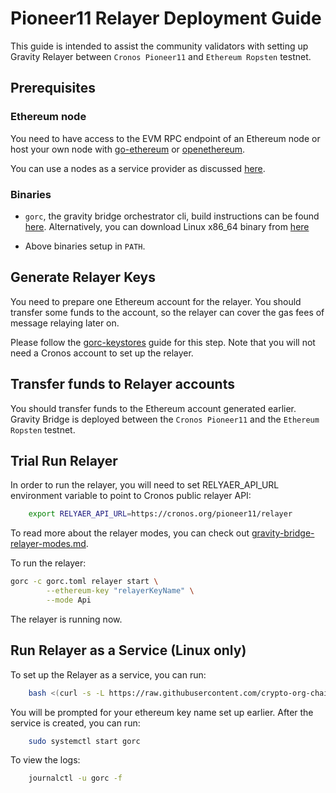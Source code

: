 

# Pioneer11 Relayer Deployment Guide

This guide is intended to assist the community validators with setting up Gravity Relayer between `Cronos Pioneer11` and `Ethereum Ropsten` testnet.


## Prerequisites

### Ethereum node

You need to have access to the EVM RPC endpoint of an Ethereum node or host your own node with [go-ethereum](https://github.com/ethereum/go-ethereum/) or [openethereum](https://github.com/openethereum/openethereum).

You can use a nodes as a service provider as discussed [here](https://ethereum.org/en/developers/docs/nodes-and-clients/nodes-as-a-service/).


### Binaries

- `gorc`, the gravity bridge orchestrator cli, build instructions can be found [here](gorc-build.md). Alternatively, you can download Linux x86_64 binary from [here](https://github.com/crypto-org-chain/gravity-bridge/releases/tag/v2.0.0-cronos-alpha0)

- Above binaries setup in `PATH`.

## Generate Relayer Keys

You need to prepare one Ethereum account for the relayer. You should transfer some funds to the account, so the relayer can cover the gas fees of message relaying later on.

Please follow the [gorc-keystores](gorc-keystores.md) guide for this step. Note that you will not need a Cronos account to set up the relayer.

## Transfer funds to Relayer accounts

You should transfer funds to the Ethereum account generated earlier. Gravity Bridge is deployed between the `Cronos Pioneer11` and the `Ethereum Ropsten` testnet.


## Trial Run Relayer

In order to run the relayer, you will need to set RELYAER_API_URL environment variable to point to Cronos public relayer API:

```bash
	export RELYAER_API_URL=https://cronos.org/pioneer11/relayer
```

To read more about the relayer modes, you can check out [gravity-bridge-relayer-modes.md](gravity-bridge-relayer-modes.md).

To run the relayer:

```bash
gorc -c gorc.toml relayer start \
		--ethereum-key "relayerKeyName" \
		--mode Api
```

The relayer is running now.

## Run Relayer as a Service (Linux only)

To set up the Relayer as a service, you can run:

```bash
	bash <(curl -s -L https://raw.githubusercontent.com/crypto-org-chain/cronos/main/docs/gravity-bridge/systemd/setup-gorc-service.sh) -t relayer
```

You will be prompted for your ethereum key name set up earlier. After the service is created, you can run:

```bash
	sudo systemctl start gorc
```

To view the logs:

```bash
	journalctl -u gorc -f
```